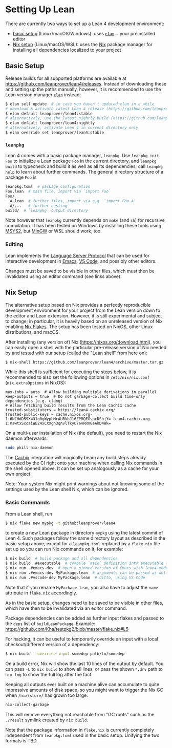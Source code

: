# Setting Up Lean

There are currently two ways to set up a Lean 4 development environment:

* [basic setup](./setup.md#basic-setup) (Linux/macOS/Windows): uses [`elan`](https://github.com/Kha/elan) + your preinstalled editor
* [Nix setup](./setup.md#nix-setup) (Linux/macOS/WSL): uses the [Nix](https://nixos.org/nix/) package manager for installing all dependencies localized to your project

## Basic Setup

Release builds for all supported platforms are available at <https://github.com/leanprover/lean4/releases>.
Instead of downloading these and setting up the paths manually, however, it is recommended to use the Lean version manager [`elan`](https://github.com/Kha/elan) instead:
```sh
$ elan self update  # in case you haven't updated elan in a while
# download & activate latest Lean 4 release (https://github.com/leanprover/lean4/releases)
$ elan default leanprover/lean4:stable
# alternatively, use the latest nightly build (https://github.com/leanprover/lean4-nightly/releases)
$ elan default leanprover/lean4:nightly
# alternatively, activate Lean 4 in current directory only
$ elan override set leanprover/lean4:stable
```

### `leanpkg`

Lean 4 comes with a basic package manager, `leanpkg`.
Use `leanpkg init Foo` to initialize a Lean package `Foo` in the current directory, and `leanpkg build` to typecheck and build it as well as all its dependencies; call `leanpkg help` to learn about further commands.
The general directory structure of a package `Foo` is
```sh
leanpkg.toml  # package configuration
Foo.lean  # main file, import via `import Foo`
Foo/
  A.lean  # further files, import via e.g. `import Foo.A`
  A/...   # further nesting
build/  # `leanpkg` output directory
```
Note however that `leanpkg` currently depends on `make` (and `sh`) for recursive compilation.
It has been tested on Windows by installing these tools using [MSYS2](https://www.msys2.org/), but [MinGW](http://www.mingw.org/) or WSL should work, too.

### Editing

Lean implements the [Language Server Protocol](https://microsoft.github.io/language-server-protocol/) that can be used for interactive development in [Emacs](https://github.com/leanprover/lean4/tree/master/lean4-mode/README.md), [VS Code](https://github.com/mhuisi/vscode-lean4), and possibly other editors.

Changes must be saved to be visible in other files, which must then be invalidated using an editor command (see links above).

## Nix Setup

The alternative setup based on Nix provides a perfectly reproducible development environment for your project from the Lean version down to the editor and Lean extension.
However, it is still experimental and subject to change; in particular, it is heavily based on an unreleased version of Nix enabling [Nix Flakes](https://www.tweag.io/blog/2020-05-25-flakes/). The setup has been tested on NixOS, other Linux distributions, and macOS.

After installing (any version of) Nix (<https://nixos.org/download.html>), you can easily open a shell with the particular pre-release version of Nix needed by and tested with our setup (called the "Lean shell" from here on):
```bash
$ nix-shell https://github.com/leanprover/lean4/archive/master.tar.gz -A nix
```
While this shell is sufficient for executing the steps below, it is recommended to also set the following options in `/etc/nix/nix.conf` (`nix.extraOptions` in NixOS):
```
max-jobs = auto  # Allow building multiple derivations in parallel
keep-outputs = true  # Do not garbage-collect build time-only dependencies (e.g. clang)
# Allow fetching build results from the Lean Cachix cache
trusted-substituters = https://lean4.cachix.org/
trusted-public-keys = cache.nixos.org-1:6NCHdD59X431o0gWypbMrAURkbJ16ZPMQFGspcDShjY= lean4.cachix.org-1:mawtxSxcaiWE24xCXXgh3qnvlTkyU7evRRnGeAhD4Wk=
```
On a multi-user installation of Nix (the default), you need to restart the Nix daemon afterwards:
```bash
sudo pkill nix-daemon
```

The [Cachix](https://cachix.org/) integration will magically beam any build steps already executed by the CI right onto your machine when calling Nix commands in the shell opened above.
It can be set up analogously as a cache for your own project.

Note: Your system Nix might print warnings about not knowing some of the settings used by the Lean shell Nix, which can be ignored.

### Basic Commands

From a Lean shell, run
```bash
$ nix flake new mypkg -t github:leanprover/lean4
```
to create a new Lean package in directory `mypkg` using the latest commit of Lean 4.
Such packages follow the same directory layout as described in the basic setup above, except for a `leanpkg.toml` replaced by a `flake.nix` file set up so you can run Nix commands on it, for example:
```bash
$ nix build  # build package and all dependencies
$ nix build .#executable  # compile `main` definition into executable (after you've added one)
$ nix run .#emacs-dev  # open a pinned version of Emacs with lean4-mode fully set up
$ nix run .#emacs-dev MyPackage.lean  # arguments can be passed as well, e.g. the file to open
$ nix run .#vscode-dev MyPackage.lean  # ditto, using VS Code
```
Note that if you rename `MyPackage.lean`, you also have to adjust the `name` attribute in `flake.nix` accordingly.

As in the basic setup, changes need to be saved to be visible in other files, which have then to be invalidated via an editor command.

Package dependencies can be added as further input flakes and passed to the `deps` list of `buildLeanPackage`. Example: <https://github.com/Kha/testpkg2/blob/master/flake.nix#L5>

For hacking, it can be useful to temporarily override an input with a local checkout/different version of a dependency:
```bash
$ nix build --override-input somedep path/to/somedep
```

On a build error, Nix will show the last 10 lines of the output by default. You can pass `-L` to `nix build` to show all lines, or pass the shown `*.drv` path to `nix log` to show the full log after the fact.

Keeping all outputs ever built on a machine alive can accumulate to quite impressive amounts of disk space, so you might want to trigger the Nix GC when `/nix/store/` has grown too large:
```bash
nix-collect-garbage
```
This will remove everything not reachable from "GC roots" such as the `./result` symlink created by `nix build`.

Note that the package information in `flake.nix` is currently completely independent from `leanpkg.toml` used in the basic setup.
Unifying the two formats is TBD.
